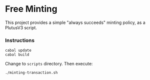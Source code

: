# Free Minting

This project provides a simple "always succeeds" minting policy, as a PlutusV3 script.

### Instructions

```
cabal update
cabal build
```

Change to `scripts` directory.  Then execute:

```
./minting-transaction.sh
```
